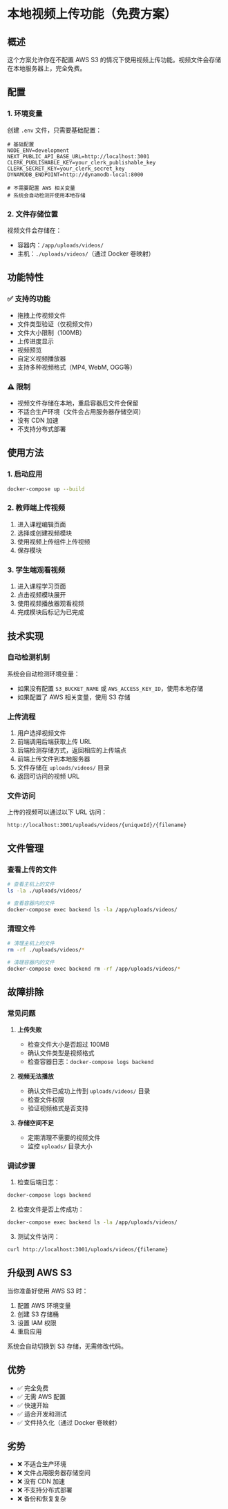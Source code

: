 # 本地视频上传功能（免费方案）

## 概述

这个方案允许你在不配置 AWS S3 的情况下使用视频上传功能。视频文件会存储在本地服务器上，完全免费。

## 配置

### 1. 环境变量

创建 `.env` 文件，只需要基础配置：

```env
# 基础配置
NODE_ENV=development
NEXT_PUBLIC_API_BASE_URL=http://localhost:3001
CLERK_PUBLISHABLE_KEY=your_clerk_publishable_key
CLERK_SECRET_KEY=your_clerk_secret_key
DYNAMODB_ENDPOINT=http://dynamodb-local:8000

# 不需要配置 AWS 相关变量
# 系统会自动检测并使用本地存储
```

### 2. 文件存储位置

视频文件会存储在：
- 容器内：`/app/uploads/videos/`
- 主机：`./uploads/videos/`（通过 Docker 卷映射）

## 功能特性

### ✅ 支持的功能
- 拖拽上传视频文件
- 文件类型验证（仅视频文件）
- 文件大小限制（100MB）
- 上传进度显示
- 视频预览
- 自定义视频播放器
- 支持多种视频格式（MP4, WebM, OGG等）

### ⚠️ 限制
- 视频文件存储在本地，重启容器后文件会保留
- 不适合生产环境（文件会占用服务器存储空间）
- 没有 CDN 加速
- 不支持分布式部署

## 使用方法

### 1. 启动应用

```bash
docker-compose up --build
```

### 2. 教师端上传视频

1. 进入课程编辑页面
2. 选择或创建视频模块
3. 使用视频上传组件上传视频
4. 保存模块

### 3. 学生端观看视频

1. 进入课程学习页面
2. 点击视频模块展开
3. 使用视频播放器观看视频
4. 完成模块后标记为已完成

## 技术实现

### 自动检测机制

系统会自动检测环境变量：
- 如果没有配置 `S3_BUCKET_NAME` 或 `AWS_ACCESS_KEY_ID`，使用本地存储
- 如果配置了 AWS 相关变量，使用 S3 存储

### 上传流程

1. 用户选择视频文件
2. 前端调用后端获取上传 URL
3. 后端检测存储方式，返回相应的上传端点
4. 前端上传文件到本地服务器
5. 文件存储在 `uploads/videos/` 目录
6. 返回可访问的视频 URL

### 文件访问

上传的视频可以通过以下 URL 访问：
```
http://localhost:3001/uploads/videos/{uniqueId}/{filename}
```

## 文件管理

### 查看上传的文件

```bash
# 查看主机上的文件
ls -la ./uploads/videos/

# 查看容器内的文件
docker-compose exec backend ls -la /app/uploads/videos/
```

### 清理文件

```bash
# 清理主机上的文件
rm -rf ./uploads/videos/*

# 清理容器内的文件
docker-compose exec backend rm -rf /app/uploads/videos/*
```

## 故障排除

### 常见问题

1. **上传失败**
   - 检查文件大小是否超过 100MB
   - 确认文件类型是视频格式
   - 检查容器日志：`docker-compose logs backend`

2. **视频无法播放**
   - 确认文件已成功上传到 `uploads/videos/` 目录
   - 检查文件权限
   - 验证视频格式是否支持

3. **存储空间不足**
   - 定期清理不需要的视频文件
   - 监控 `uploads/` 目录大小

### 调试步骤

1. 检查后端日志：
```bash
docker-compose logs backend
```

2. 检查文件是否上传成功：
```bash
docker-compose exec backend ls -la /app/uploads/videos/
```

3. 测试文件访问：
```bash
curl http://localhost:3001/uploads/videos/{filename}
```

## 升级到 AWS S3

当你准备好使用 AWS S3 时：

1. 配置 AWS 环境变量
2. 创建 S3 存储桶
3. 设置 IAM 权限
4. 重启应用

系统会自动切换到 S3 存储，无需修改代码。

## 优势

- ✅ 完全免费
- ✅ 无需 AWS 配置
- ✅ 快速开始
- ✅ 适合开发和测试
- ✅ 文件持久化（通过 Docker 卷映射）

## 劣势

- ❌ 不适合生产环境
- ❌ 文件占用服务器存储空间
- ❌ 没有 CDN 加速
- ❌ 不支持分布式部署
- ❌ 备份和恢复复杂 